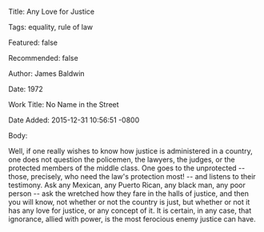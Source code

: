 Title:  Any Love for Justice

Tags:   equality, rule of law

Featured: false

Recommended: false

Author: James Baldwin

Date:   1972

Work Title: No Name in the Street

Date Added: 2015-12-31 10:56:51 -0800

Body:

Well, if one really wishes to know how justice is administered in a country, one does not question the policemen, the lawyers, the judges, or the protected members of the middle class. One goes to the unprotected -- those, precisely, who need the law's protection most! -- and listens to their testimony. Ask any Mexican, any Puerto Rican, any black man, any poor person -- ask the wretched how they fare in the halls of justice, and then you will know, not whether or not the country is just, but whether or not it has any love for justice, or any concept of it. It is certain, in any case, that ignorance, allied with power, is the most ferocious enemy justice can have.

